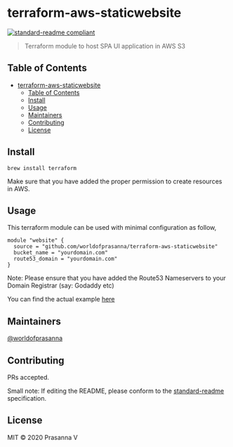 # terraform-aws-staticwebsite

[![standard-readme compliant](https://img.shields.io/badge/standard--readme-OK-green.svg?style=flat-square)](https://github.com/RichardLitt/standard-readme)

> Terraform module to host SPA UI application in AWS S3

## Table of Contents

- [terraform-aws-staticwebsite](#terraform-aws-staticwebsite)
  - [Table of Contents](#table-of-contents)
  - [Install](#install)
  - [Usage](#usage)
  - [Maintainers](#maintainers)
  - [Contributing](#contributing)
  - [License](#license)

## Install

```
brew install terraform
```
Make sure that you have added the proper permission to create resources in AWS.

## Usage

This terraform module can be used with minimal configuration as follow,

```
module "website" {
  source = "github.com/worldofprasanna/terraform-aws-staticwebsite"
  bucket_name = "yourdomain.com"
  route53_domain = "yourdomain.com"
}
```
Note: Please ensure that you have added the Route53 Nameservers to your Domain Registrar (say: Godaddy etc)

You can find the actual example [here](examples/simple_website/README.md)

## Maintainers

[@worldofprasanna](https://github.com/worldofprasanna)

## Contributing

PRs accepted.

Small note: If editing the README, please conform to the [standard-readme](https://github.com/RichardLitt/standard-readme) specification.

## License

MIT © 2020 Prasanna V
